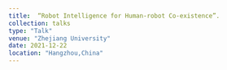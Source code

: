 ```yaml
---
title:  “Robot Intelligence for Human-robot Co-existence”. 
collection: talks
type: "Talk"
venue: "Zhejiang University"
date: 2021-12-22
location: "Hangzhou,China"
---
```

